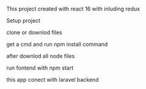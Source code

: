 This project created with react 16 with inluding redux 

Setup project

clone  or downlod files 

get a cmd and run npm install command

after  downlod all node files 

run fontend with npm start

this app conect with laravel backend  

